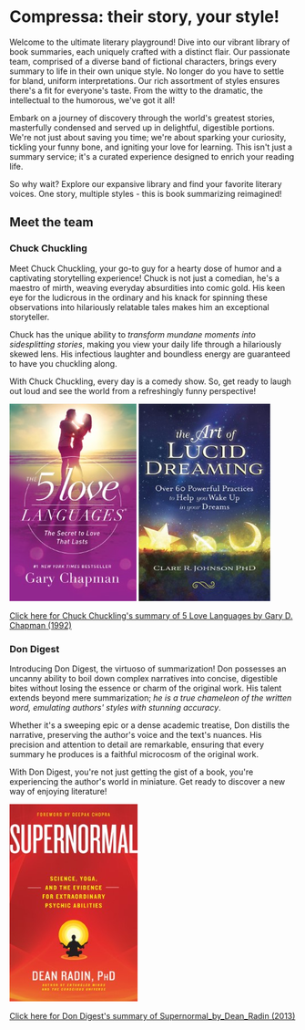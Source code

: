 # Compressa: their story, your style!

Welcome to the ultimate literary playground! Dive into our vibrant library of book summaries, each uniquely crafted with a distinct flair. Our passionate team, comprised of a diverse band of fictional characters, brings every summary to life in their own unique style. No longer do you have to settle for bland, uniform interpretations. Our rich assortment of styles ensures there's a fit for everyone's taste. From the witty to the dramatic, the intellectual to the humorous, we've got it all!

Embark on a journey of discovery through the world's greatest stories, masterfully condensed and served up in delightful, digestible portions. We're not just about saving you time; we're about sparking your curiosity, tickling your funny bone, and igniting your love for learning. This isn't just a summary service; it's a curated experience designed to enrich your reading life.

So why wait? Explore our expansive library and find your favorite literary voices. One story, multiple styles - this is book summarizing reimagined!

## Meet the team

### Chuck Chuckling

Meet Chuck Chuckling, your go-to guy for a hearty dose of humor and a captivating storytelling experience! Chuck is not just a comedian, he's a maestro of mirth, weaving everyday absurdities into comic gold. His keen eye for the ludicrous in the ordinary and his knack for spinning these observations into hilariously relatable tales makes him an exceptional storyteller.

Chuck has the unique ability to _transform mundane moments into sidesplitting stories_, making you view your daily life through a hilariously skewed lens. His infectious laughter and boundless energy are guaranteed to have you chuckling along.

With Chuck Chuckling, every day is a comedy show. So, get ready to laugh out loud and see the world from a refreshingly funny perspective!

![5 Love Languages Cover](/.covers_225x346/5_Love_Languages.jpg)
![Art of Lucid Dreaming Cover](/.covers_225x346/Art_of_Lucid_Dreaming.jpg)

[Click here for Chuck Chuckling's summary of 5 Love Languages by Gary D. Chapman (1992)](/Chuck_Chuckling/5_Love_Languages_by_Gary_Chapman_and_Chuck_Chuckling.md)

### Don Digest

Introducing Don Digest, the virtuoso of summarization! Don possesses an uncanny ability to boil down complex narratives into concise, digestible bites without losing the essence or charm of the original work. His talent extends beyond mere summarization; _he is a true chameleon of the written word, emulating authors' styles with stunning accuracy_.

Whether it's a sweeping epic or a dense academic treatise, Don distills the narrative, preserving the author's voice and the text's nuances. His precision and attention to detail are remarkable, ensuring that every summary he produces is a faithful microcosm of the original work.

With Don Digest, you're not just getting the gist of a book, you're experiencing the author's world in miniature. Get ready to discover a new way of enjoying literature!

![Supernormal Cover](/.covers_225x346/Supernormal.jpg)

[Click here for Don Digest's summary of Supernormal_by_Dean_Radin (2013)](/Don_Digest/Supernormal_by_Dean_Radin_and_Don_Digest.md)
